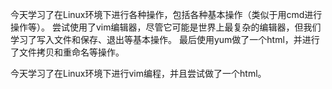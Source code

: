 
今天学习了在Linux环境下进行各种操作，包括各种基本操作（类似于用cmd进行操作等）。
尝试使用了vim编辑器，尽管它可能是世界上最复杂的编辑器，但我们学习了写入文件和保存、退出等基本操作。
最后使用yum做了一个html，并进行了文件拷贝和重命名等操作。

今天学习了在Linux环境下进行vim编程，并且尝试做了一个html。


